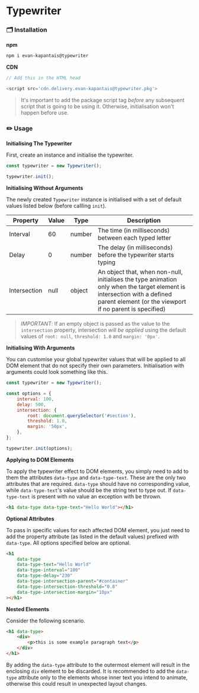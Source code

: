 # Typewriter

### 🗂 Installation

**npm**

```sh
npm i evan-kapantais@typewriter
```

**CDN**

```javascript
// Add this in the HTML head

<script src='cdn.delivery.evan-kapantais@typewriter.pkg'>
```

> It's important to add the package script tag _before_ any subsequent script that is going to be using it. Otherwise, initialisation won't happen before use.

### ✏️ Usage

**Initialising The Typewriter**

First, create an instance and initialise the typewriter.

```javascript
const typewriter = new Typewriter();

typewriter.init();
```

**Initialising Without Arguments**

The newly created `Typewriter` instance is initialised with a set of default values listed below (before callling `init`).

| Property     | Value | Type   | Description                                                                                                                                                                          |
| ------------ | ----- | ------ | ------------------------------------------------------------------------------------------------------------------------------------------------------------------------------------ |
| Interval     | 60    | number | The time (in milliseconds) between each typed letter                                                                                                                                 |
| Delay        | 0     | number | The delay (in milliseconds) before the typewriter starts typing                                                                                                                      |
| Intersection | null  | object | An object that, when non-null, initialises the type animation only when the target element is intersection with a defined parent element (or the viewport if no parent is specified) |

> _IMPORTANT_: If an empty object is passed as the value to the `intersection` property, intersection _will be applied_ using the default values of `root: null`, `threshold: 1.0` and `margin: '0px'`.

**Initialising With Arguments**

You can customise your global typewriter values that will be applied to all DOM element that do not specify their own parameters. Initialisation with arguments could look something like this.

```javascript
const typewriter = new Typewriter();

const options = {
	interval: 100,
	delay: 500,
	intersection: {
		root: document.querySelector('#section'),
		threshold: 1.0,
		margin: '50px',
	},
};

typewriter.init(options);
```

**Applying to DOM Elements**

To apply the typewriter effect to DOM elements, you simply need to add to them the attributes `data-type` and `data-type-text`. These are the only two attributes that are required. `data-type` should have no corresponding value, while `data-type-text`'s value should be the string text to type out. If `data-type-text` is present with no value an exception with be thrown.

```html
<h1 data-type data-type-text="Hello World"></h1>
```

**Optional Attributes**

To pass in specific values for each affected DOM element, you just need to add the property attribute (as listed in the default values) prefixed with `data-type`. All options specified below are optional.

```html
<h1
	data-type
	data-type-text="Hello World"
	data-type-interval="100"
	data-type-delay="230"
	data-type-intersection-parent="#container"
	data-type-intersection-threshold="0.8"
	data-type-intersection-margin="10px"
></h1>
```

**Nested Elements**

Consider the following scenario.

```html
<h1 data-type>
	<div>
		<p>this is some example paragraph text</p>
	</div>
</h1>
```

By adding the `data-type` attribute to the outermost element will result in the enclosing `div` element to be discarded. It is recommended to add the `data-type` attribute only to the elements whose inner text you intend to animate, otherwise this could result in unexpected layout changes.
